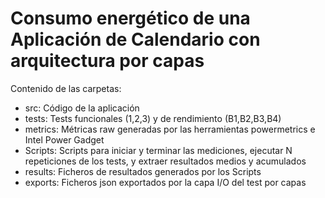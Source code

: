 # Consumo energético de una Aplicación de Calendario con arquitectura por capas

Contenido de las carpetas:

- src: Código de la aplicación
- tests: Tests funcionales (1,2,3) y de rendimiento (B1,B2,B3,B4)
- metrics: Métricas raw generadas por las herramientas powermetrics e Intel Power Gadget
- Scripts: Scripts para iniciar y terminar las mediciones, ejecutar N repeticiones de los tests, y extraer resultados medios y acumulados
- results: Ficheros de resultados generados por los Scripts
- exports: Ficheros json exportados por la capa I/O del test por capas

